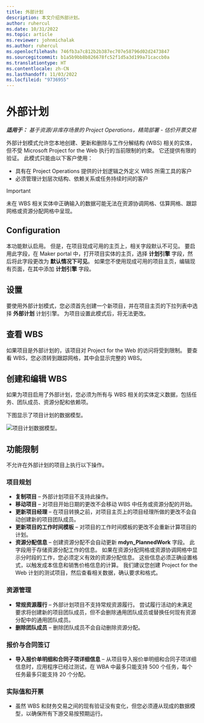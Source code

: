 ```yaml
---
title: 外部计划
description: 本文介绍外部计划。
author: ruhercul
ms.date: 10/31/2022
ms.topic: article
ms.reviewer: johnmichalak
ms.author: ruhercul
ms.openlocfilehash: 746fb3a7c812b2b387ec707e58796d02d2473847
ms.sourcegitcommit: b1a5b9bb8b826678fc52f1d5a3d199a71caccb0a
ms.translationtype: HT
ms.contentlocale: zh-CN
ms.lasthandoff: 11/03/2022
ms.locfileid: "9736955"
---
```

# <a name="external-scheduling"></a>外部计划

_**适用于：** 基于资源/非库存场景的 Project Operations，精简部署 - 估价开票交易_

外部计划模式允许您本地创建、更新和删除与工作分解结构 (WBS) 相关的实体，但不受 Microsoft Project for the Web 执行的当前限制的约束。 它还提供有限的验证。 此模式只能由以下客户使用：

- 具有在 Project Operations 提供的计划逻辑之外定义 WBS 所需工具的客户
- 必须管理计划层次结构、依赖关系或任务持续时间的客户

> [!IMPORTANT]
> 未在 WBS 相关实体中正确输入的数据可能无法在资源协调网格、估算网格、跟踪网格或资源分配网格中呈现。

## <a name="configuration"></a>Configuration

本功能默认启用。 但是，在项目现成可用的主页上，相关字段默认不可见。 要启用此字段，在 Maker portal 中，打开项目实体的主页，选择 **计划引擎** 字段，然后将此字段更改为 **默认情况下可见**。 如果您不使用现成可用的项目主页，编辑现有页面，在其中添加 **计划引擎** 字段。

## <a name="settings"></a>设置

要使用外部计划模式，您必须首先创建一个新项目，并在项目主页的下拉列表中选择 **外部计划** 计划引擎。 为项目设置此模式后，将无法更改。

## <a name="viewing-the-wbs"></a>查看 WBS

如果项目是外部计划的，该项目对 Project for the Web 的访问将受到限制。 要查看 WBS，您必须转到跟踪网格，其中会显示完整的 WBS。

## <a name="creating-and-editing-the-wbs"></a>创建和编辑 WBS

如果为项目启用了外部计划，您必须为所有与 WBS 相关的实体定义数据，包括任务、团队成员、资源分配和依赖项。

下图显示了项目计划的数据模型。

![项目计划数据模型。](media/projectplanningdatamodel.png)

## <a name="functional-limitations"></a>功能限制

不允许在外部计划的项目上执行以下操作。

### <a name="project-planning"></a>项目规划

- **复制项目** – 外部计划项目不支持此操作。
- **移动项目** – 对项目开始日期的更改不会移动 WBS 中任务或资源分配的开始。
- **更新项目经理** – 在项目转换之前，对项目主页上的项目经理所做的更改不会自动创建新的项目团队成员。
- **更新项目的工作时间模板** – 对项目的工作时间模板的更改不会重新计算项目的计划。
- **资源分配信息** – 创建资源分配不会自动更新 **mdyn\_PlannedWork** 字段。 此字段用于存储资源分配工作的信息。 如果在资源分配网格或资源协调网格中显示分时段的工作，您必须定义有效的资源分配信息。 这些信息必须正确设置格式，以触发成本信息和销售价格信息的计算。 我们建议您创建 Project for the Web 计划的测试项目，然后查看相关数据，确认要求和格式。

### <a name="resource-management"></a>资源管理

- **常规资源履行** – 外部计划项目不支持常规资源履行。 尝试履行活动的未满足要求将创建新的项目团队成员，但不会删除通用团队成员或替换任何现有资源分配中的通用团队成员。
- **删除团队成员** – 删除团队成员不会自动删除资源分配。

### <a name="quoting-and-contracting"></a>报价与合同签订

- **导入报价单明细和合同子项详细信息** – 从项目导入报价单明细和合同子项详细信息时，应用程序已经过测试，在 WBA 中最多只能支持 500 个任务，每个任务最多只能支持 20 个分配。

### <a name="actuals-and-invoicing"></a>实际值和开票

- 虽然 WBS 和财务交易之间的现有验证没有变化，但您必须遵从现成的数据模型，以确保所有下游交易按预期运行。

